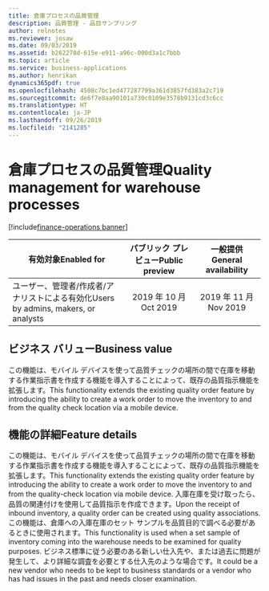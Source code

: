 ```yaml
---
title: 倉庫プロセスの品質管理
description: 品質管理 - 品目サンプリング
author: relnotes
ms.reviewer: josaw
ms.date: 09/03/2019
ms.assetid: b262278d-615e-e911-a96c-000d3a1c7bbb
ms.topic: article
ms.service: business-applications
ms.author: henrikan
dynamics365pdf: true
ms.openlocfilehash: 4508c7bc1ed477287799a361d3857fd383a2c719
ms.sourcegitcommit: de6f7e8aa90101a730c0109e3578b9131cd3c6cc
ms.translationtype: HT
ms.contentlocale: ja-JP
ms.lasthandoff: 09/26/2019
ms.locfileid: "2141285"
---
```

# <a name="quality-management-for-warehouse-processes"></a><span data-ttu-id="5b96b-103">倉庫プロセスの品質管理</span><span class="sxs-lookup"><span data-stu-id="5b96b-103">Quality management for warehouse processes</span></span>
[!include[finance-operations banner](../includes/finance-operations.md)]

| <span data-ttu-id="5b96b-104">有効対象</span><span class="sxs-lookup"><span data-stu-id="5b96b-104">Enabled for</span></span>    |  <span data-ttu-id="5b96b-105">パブリック プレビュー</span><span class="sxs-lookup"><span data-stu-id="5b96b-105">Public preview</span></span> | <span data-ttu-id="5b96b-106">一般提供</span><span class="sxs-lookup"><span data-stu-id="5b96b-106">General availability</span></span> | 
| ---------- | :----------: |:----------: |
|<span data-ttu-id="5b96b-107">ユーザー、管理者/作成者/アナリストによる有効化</span><span class="sxs-lookup"><span data-stu-id="5b96b-107">Users by admins, makers, or analysts</span></span>|<span data-ttu-id="5b96b-108">2019 年 10 月</span><span class="sxs-lookup"><span data-stu-id="5b96b-108">Oct 2019</span></span>| <span data-ttu-id="5b96b-109">2019 年 11 月</span><span class="sxs-lookup"><span data-stu-id="5b96b-109">Nov 2019</span></span>|


## <a name="business-value"></a><span data-ttu-id="5b96b-110">ビジネス バリュー</span><span class="sxs-lookup"><span data-stu-id="5b96b-110">Business value</span></span>
<!-- bv start -->
<span data-ttu-id="5b96b-111">この機能は、モバイル デバイスを使って品質チェックの場所の間で在庫を移動する作業指示書を作成する機能を導入することによって、既存の品質指示機能を拡張します。</span><span class="sxs-lookup"><span data-stu-id="5b96b-111">This functionality extends the existing quality order feature by introducing the ability to create a work order to move the inventory to and from the quality check location via a mobile device.</span></span>
<!-- bv end -->



## <a name="feature-details"></a><span data-ttu-id="5b96b-112">機能の詳細</span><span class="sxs-lookup"><span data-stu-id="5b96b-112">Feature details</span></span>
<!--feature detail start -->
<span data-ttu-id="5b96b-113">この機能は、モバイル デバイスを使って品質チェックの場所の間で在庫を移動する作業指示書を作成する機能を導入することによって、既存の品質指示機能を拡張します。</span><span class="sxs-lookup"><span data-stu-id="5b96b-113">This functionality extends the existing quality order feature by introducing the ability to create a work order to move the inventory to and from the quality-check location via mobile device.</span></span> <span data-ttu-id="5b96b-114">入庫在庫を受け取ったら、品質の関連付けを使用して品質指示を作成できます。</span><span class="sxs-lookup"><span data-stu-id="5b96b-114">Upon the receipt of inbound inventory, a quality order can be created using quality associations.</span></span> <span data-ttu-id="5b96b-115">この機能は、倉庫への入庫在庫のセット サンプルを品質目的で調べる必要があるときに使用されます。</span><span class="sxs-lookup"><span data-stu-id="5b96b-115">This functionality is used when a set sample of inventory coming into the warehouse needs to be examined for quality purposes.</span></span> <span data-ttu-id="5b96b-116">ビジネス標準に従う必要のある新しい仕入先や、または過去に問題が発生して、より詳細な調査を必要とする仕入先のような場合です。</span><span class="sxs-lookup"><span data-stu-id="5b96b-116">It could be a new vendor who needs to be kept to business standards or a vendor who has had issues in the past and needs closer examination.</span></span>
<!--feature detail end -->











